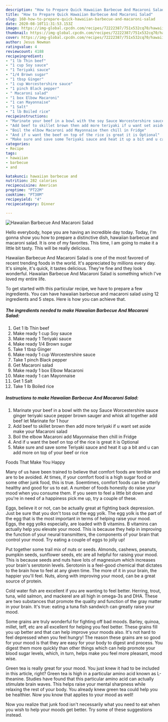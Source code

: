 ```yaml
---
description: "How to Prepare Quick Hawaiian Barbecue And Macaroni Salad"
title: "How to Prepare Quick Hawaiian Barbecue And Macaroni Salad"
slug: 160-how-to-prepare-quick-hawaiian-barbecue-and-macaroni-salad
date: 2020-08-10T11:31:53.153Z
image: https://img-global.cpcdn.com/recipes/72222387/751x532cq70/hawaiian-barbecue-and-macaroni-salad-recipe-main-photo.jpg
thumbnail: https://img-global.cpcdn.com/recipes/72222387/751x532cq70/hawaiian-barbecue-and-macaroni-salad-recipe-main-photo.jpg
cover: https://img-global.cpcdn.com/recipes/72222387/751x532cq70/hawaiian-barbecue-and-macaroni-salad-recipe-main-photo.jpg
author: Jesus Newman
ratingvalue: 4
reviewcount: 4188
recipeingredient:
- "1 lb Thin beef"
- "1 cup Soy sauce"
- "1 Teriyaki sauce"
- "1/4 Brown sugar"
- "1 tbsp Ginger"
- "1 cup Worcestershire sauce"
- "1 pinch Black pepper"
- " Macaroni salad"
- "1 box Elbow Macaroni"
- "1 can Mayonnaise"
- "1 Salt"
- "1 lb Boiled rice"
recipeinstructions:
- "Marinate your beef in a bowl with the soy Sauce Worcestershire sauce  ginger teriyaki sauce pepper brown sauger and whisk all together add beef let Marinate for 1 hour"
- "Add beef to skillet brown then add more teriyaki if u want set aside make your Macaroni salad"
- "Boil the elbow Macaroni add Mayonnaise then chill in Fridge"
- "And if u want the beef on top of the rice is great it is Optional"
- "Make sure and save some Teriyaki sauce and heat it up a bit and u can add more on top of your beef or rice"
categories:
- Recipe
tags:
- hawaiian
- barbecue
- and

katakunci: hawaiian barbecue and 
nutrition: 282 calories
recipecuisine: American
preptime: "PT22M"
cooktime: "PT30M"
recipeyield: "4"
recipecategory: Dinner

---
```



![Hawaiian Barbecue And Macaroni Salad](https://img-global.cpcdn.com/recipes/72222387/751x532cq70/hawaiian-barbecue-and-macaroni-salad-recipe-main-photo.jpg)

Hello everybody, hope you are having an incredible day today. Today, I'm gonna show you how to prepare a distinctive dish, hawaiian barbecue and macaroni salad. It is one of my favorites. This time, I am going to make it a little bit tasty. This will be really delicious.

Hawaiian Barbecue And Macaroni Salad is one of the most favored of recent trending foods in the world. It's appreciated by millions every day. It's simple, it's quick, it tastes delicious. They're fine and they look wonderful. Hawaiian Barbecue And Macaroni Salad is something which I've loved my entire life.




To get started with this particular recipe, we have to prepare a few ingredients. You can have hawaiian barbecue and macaroni salad using 12 ingredients and 5 steps. Here is how you can achieve that.

<!--inarticleads1-->

##### The ingredients needed to make Hawaiian Barbecue And Macaroni Salad:

1. Get 1 lb Thin beef
1. Make ready 1 cup Soy sauce
1. Make ready 1 Teriyaki sauce
1. Make ready 1/4 Brown sugar
1. Take 1 tbsp Ginger
1. Make ready 1 cup Worcestershire sauce
1. Take 1 pinch Black pepper
1. Get  Macaroni salad
1. Make ready 1 box Elbow Macaroni
1. Make ready 1 can Mayonnaise
1. Get 1 Salt
1. Take 1 lb Boiled rice




<!--inarticleads2-->

##### Instructions to make Hawaiian Barbecue And Macaroni Salad:

1. Marinate your beef in a bowl with the soy Sauce Worcestershire sauce  ginger teriyaki sauce pepper brown sauger and whisk all together add beef let Marinate for 1 hour
1. Add beef to skillet brown then add more teriyaki if u want set aside make your Macaroni salad
1. Boil the elbow Macaroni add Mayonnaise then chill in Fridge
1. And if u want the beef on top of the rice is great it is Optional
1. Make sure and save some Teriyaki sauce and heat it up a bit and u can add more on top of your beef or rice




Foods That Make You Happy


Many of us have been trained to believe that comfort foods are terrible and are to be avoided. At times, if your comfort food is a high sugar food or some other junk food, this is true. Soemtimes, comfort foods can be utterly healthy and good for us to eat. A number of foods honestly do raise your mood when you consume them. If you seem to feel a little bit down and you're in need of a happiness pick me up, try a couple of these.

Eggs, believe it or not, can be actually great at fighting back depression. Just be sure that you don't toss out the egg yolk. The egg yolk is the part of the egg that is the most important in terms of helping raise your mood. Eggs, the egg yolks especially, are loaded with B vitamins. B vitamins can actually help you elevate your mood. This is because they help in improving the function of your neural transmitters, the components of your brain that control your mood. Try eating a couple of eggs to jolly up!

Put together some trail mix of nuts or seeds. Almonds, cashews, peanuts, pumpkin seeds, sunflower seeds, etc are all helpful for raising your mood. This is because seeds and nuts have lots of magnesium which increases your brain's serotonin levels. Serotonin is a feel-good chemical that dictates to the brain how to feel at any given time. The more of it in your brain, the happier you'll feel. Nuts, along with improving your mood, can be a great source of protein.

Cold water fish are excellent if you are wanting to feel better. Herring, trout, tuna, wild salmon, and mackerel are all high in omega-3s and DHA. These are two substances that promote the quality and function of the gray matter in your brain. It's true: eating a tuna fish sandwich can greatly raise your mood. 

Some grains are truly wonderful for fighting off bad moods. Barley, quinoa, millet, teff, etc are all excellent for helping you feel better. These grains fill you up better and that can help improve your moods also. It's not hard to feel depressed when you feel hungry! The reason these grains are so good for your mood is that they are easy for your body to digest and process. You digest them more quickly than other things which can help promote your blood sugar levels, which, in turn, helps make you feel more pleasant, mood wise.

Green tea is really great for your mood. You just knew it had to be included in this article, right? Green tea is high in a particular amino acid known as L-theanine. Studies have found that this particular amino acid can actually stimulate brain waves. This helps raise your mental sharpness while relaxing the rest of your body. You already knew green tea could help you be healthier. Now you know that applies to your mood as well!

Now you realize that junk food isn't necessarily what you need to eat when you wish to help your moods get better. Try  some  of  these  suggestions  instead.

